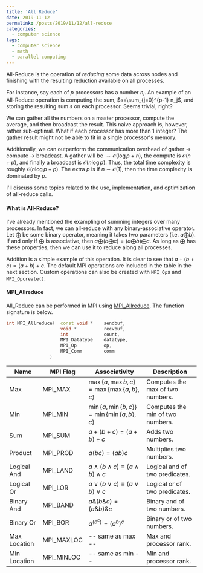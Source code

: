 ```yaml
---
title: 'All Reduce'
date: 2019-11-12
permalink: /posts/2019/11/12/all-reduce
categories:
  - computer science
tags:
  - computer science
  - math
  - parallel computing
---
```


All-Reduce is the operation of _reducing_ some data across nodes and finishing with the resulting reduction available on all processes. 

For instance, say each of $p$ processors has a number $n_i$. An example of an All-Reduce operation is computing the sum, $s=\sum_{j=0}^{p-1} n_j$, and storing the resulting sum $s$ on each processor. Seems trivial, right?

We can gather all the numbers on a master processor, compute the average, and then broadcast the result. This naive approach is, however, rather sub-optimal. What if each processor has more than 1 integer? The gather result might not be able to fit in a single processor's memory.

Additionally, we can outperform the communication overhead of gather $\rightarrow$ compute $\rightarrow$ broadcast. A gather will be $\sim\mathcal{O}(\log p + n)$, the compute is $\mathcal{O}(n+p)$, and finally a broadcast is $\mathcal{O}(n\log p)$. Thus, the total time complexity is roughly $\mathcal{O}(n \log p + p)$. The extra $p$ is if $n\sim\mathcal{O}(1)$, then the time complexity is dominated by $p$.

I'll discuss some topics related to the use, implementation, and optimization of all-reduce calls.

#### What is All-Reduce?
I've already mentioned the exampling of summing integers over many processors. In fact, we can all-reduce with any binary-associative operator. Let $\bigoplus$ be some binary operator, meaning it takes two parameters (i.e. $a \bigoplus b$). If and only if $\bigoplus$ is associative, then $a \bigoplus \left(b \bigoplus c\right) = \left(a \bigoplus b\right) \bigoplus c$. As long as $\bigoplus$ has these properties, then we can use it to reduce along all processes.

Addition is a simple example of this operation. It is clear to see that $a+(b+c)=(a+b)+c$. The default MPI operations are included in the table in the next section. Custom operations can also be created with `MPI_Op`s and `MPI_Opcreate()`.



#### MPI_Allreduce
All_Reduce can be performed in MPI using [MPI_Allreduce](https://www.mpich.org/static/docs/latest/www3/MPI_Allreduce.html). The function signature is below.

```c++
int MPI_Allreduce(  const void *    sendbuf,
                    void *          recvbuf, 
                    int             count, 
                    MPI_Datatype    datatype, 
                    MPI_Op          op, 
                    MPI_Comm        comm
                )
```

| Name         | MPI Flag   | Associativity                                    | Description                      |
| ------------ | ---------- | ------------------------------------------------ | -------------------------------- |
| Max          | MPI_MAX    | $\max\{a, \max{b,c}\}=\max\{\max\{a,b\},c\}$     | Computes the max of two numbers. |
| Min          | MPI_MIN    | $\min\{a, \min\{b,c\}\}=\min\{\min\{a,b\},c\}$   | Computes the min of two numbers. |
| Sum          | MPI_SUM    | $a+(b+c)=(a+b)+c$                                | Adds two numbers.                |
| Product      | MPI_PROD   | $a(bc)=(ab)c$                                    | Multiplies two numbers.          |
| Logical And  | MPI_LAND   | $a \land (b \land c) \equiv (a \land b) \land c$ | Logical and of two predicates.   |
| Logical Or   | MPI_LOR    | $a \lor (b \lor c) \equiv (a \lor b) \lor c$     | Logical or of two predicates.    |
| Binary And   | MPI_BAND   | $a \& (b \& c) = (a \& b) \& c$                  | Binary and of two numbers.       |
| Binary Or    | MPI_BOR    | $a ^ (b ^ c) = (a ^ b) ^ c$                      | Binary or of two numbers.        |
| Max Location | MPI_MAXLOC | -- same as max --                                | Max and processor rank.          |
| Min Location | MPI_MINLOC | -- same as min --                                | Min and processor rank.          |


